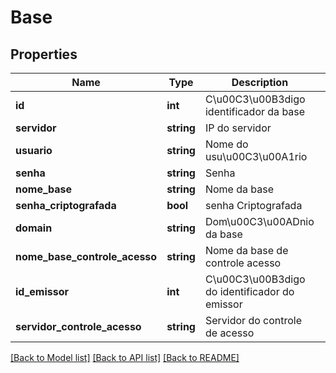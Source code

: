 # Base

## Properties
Name | Type | Description | Notes
------------ | ------------- | ------------- | -------------
**id** | **int** | C\u00C3\u00B3digo identificador da base | 
**servidor** | **string** | IP do servidor | 
**usuario** | **string** | Nome do usu\u00C3\u00A1rio | 
**senha** | **string** | Senha | 
**nome_base** | **string** | Nome da base | 
**senha_criptografada** | **bool** | senha Criptografada | 
**domain** | **string** | Dom\u00C3\u00ADnio da base | 
**nome_base_controle_acesso** | **string** | Nome da base de controle acesso | 
**id_emissor** | **int** | C\u00C3\u00B3digo do identificador do emissor | [optional] 
**servidor_controle_acesso** | **string** | Servidor do controle de acesso | 

[[Back to Model list]](../README.md#documentation-for-models) [[Back to API list]](../README.md#documentation-for-api-endpoints) [[Back to README]](../README.md)


